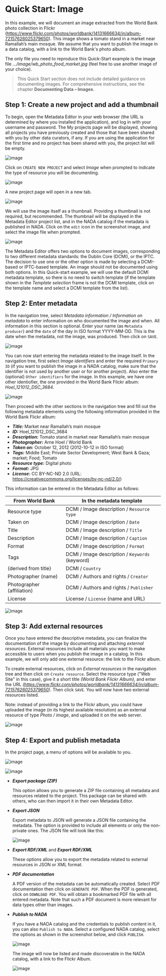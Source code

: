 # Quick Start: Image

In this example, we will document an image extracted from the World Bank photo collection in Flickr (https://www.flickr.com/photos/worldbank/14131666634/in/album-72157626025379650). This image shows a tomato stand in a market near Ramallah’s main mosque. We assume that you want to publish the image in a data catalog, with a link to the World Bank's photo album.

The only file you need to reproduce this Quick-Start example is the image file *.../image/wb_photo_food_market.jpg* (feel free to use another image of your choice).

> This Quick Start section does not include detailed guidance on documenting images. For comprehensive instructions, see the chapter **Documenting Data – Images**.


## Step 1: Create a new project and add a thumbnail

To begin, open the Metadata Editor in your web browser (the URL is determined by where you installed the application), and log in with your username and password. The My projects page will be displayed, showing all projects you have previously created and those that have been shared with you by other data curators, if any. If you are using the application for the first time and no project has been shared with you, the project list will be empty. 

![image](img/ME_UG_v1-0-0_quick_start_image_project_page.png)

Click on `CREATE NEW PROJECT` and select *Image* when prompted to indicate the type of resource you will be documenting.

![image](img/ME_UG_v1-0-0_quick_start_document_create_project_types.png)
  
A new project page will open in a new tab.

![image](img/ME_UG_v1-0-0_quick_start_image_new_project_home.png)

We will use the image itself as a thumbnail. Providing a thumbnail is not required, but recommended. The thumbnail will be displayed in the Metadata Editor project list, and in the NADA catalog if the metadata is published in NADA. Click on the `edit` icon in the screenshot image, and select the image file when prompted. 

![image](img/ME_UG_v1-0-0_quick_start_image_edit_thumbnail.png)

The Metadata Editor offers two options to document images, corresponding to two different metadata standards: the Dublin Core (DCMI), or the IPTC. The decision to use one or the other option is made by selecting a DCMI-based or IPTC-based template. An image should not be documented using both options. In this Quick-start example, we will use the default DCMI metadata template, so there is no need to switch template (if the template shown in the *Template selection* frame is not the DCMI template, click on the template name and select a DCMI template from the list). 


## Step 2: Enter metadata

In the navigation tree, select *Metadata information / Information on metadata* to enter information on who documented the image and when. All information in this section is optional. Enter your name (as `Metadata producer`) and the `date` of the day in ISO format YYYY-MM-DD. This is the date when the metadata, not the image, was produced. Then click on `SAVE`.

![image](img/ME_UG_v1-0-0_quick_start_image_metadata_information_save.png)

You can now start entering the metadata related to the image itself. In the navigation tree, first select *Image identifiers* and enter the required `Primary ID` (if you want to publish the image in a NADA catalog, make sure that the identifier is not used by another user or for another project). Also enter the (optional) `Other identifiers` for the image. In this example, we have one other identiofier, the one provided in the World Bank Flickr album: *Hoel_121012_DSC_3684*.  

![image](img/ME_UG_v1-0-0_quick_start_image_identifiers.png)

Then proceed with the other sections in the navigation tree and fill out the following metadata elements using the following information provided in the World Bank Flickr album:
- ***Title:*** Market near Ramallah’s main mosque
- ***ID:*** Hoel_121012_DSC_3684
- ***Description:*** Tomato stand in market near Ramallah’s main mosque
- ***Photographer:*** Arne Hoel / World Bank
- ***Taken on:*** October 12, 2012 (2012-10-12 in ISO format)
- ***Tags:*** Middle East; Private Sector Development; West Bank & Gaza; market; Food; Tomato
- ***Resource type:*** Digital photo
- ***Format:*** JPG
- ***License:*** CC BY-NC-ND 2.0 (URL: https://creativecommons.org/licenses/by-nc-nd/2.0/)

This information can be entered in the Metadata Editor as follows:

| From World Bank           | In the metadata template                               | 
| ------------------------- | -------------------------------------------------------| 
| Resource type             | DCMI / Image description / `Resource type `            |
| Taken on                  | DCMI / Image description / `Date`                      |
| Title                     | DCMI / Image description / `Title`                     | 
| Description               | DCMI / Image description / `Caption`                   |
| Format                    | DCMI / Image description / `Format`                    |
| Tags                      | DCMI / Image description / `Keywords` (keyword)        |
| (derived from title)      | DCMI / `Country`                                       |
| Photographer (name)       | DCMI / Authors and rights / `Creator`                  | 
| Photographer (affiliation)| DCMI / Authors and rights / `Publisher`                | 
| License                   | License / `License` (name and URL)                     | 

![image](img/ME_UG_v1-0-0_quick_start_image_metadata.png)


## Step 3: Add external resources

Once you have entered the descriptive metadata, you can finalize the documentation of the image by documenting and attaching *external resources*. External resources include all materials you want to make accessible to users when you publish the image in a catalog. In this example, we will only add one external resource: the link to the Flickr album. 

To create external resources, click on *External resources* in the navigation tree and then click on `Create resource`. Select the resource type ("Web Site" in this case), give it a short title *(World Bank Flickr Album)*, and enter the URL *(https://www.flickr.com/photos/worldbank/14131666634/in/album-72157626025379650)*. Then click `SAVE`. You will now have two external resources listed.

Note: instead of providing a link to the Flickr album, you could have uploaded the image (in its highest available resolution) as an external resource of type *Photo / image*, and uploaded it on the web server.

![image](img/ME_UG_v1-0-0_quick_start_image_external_resource_flickr.png)


## Step 4: Export and publish metadata

In the project page, a menu of options will be available to you.

![image](img/ME_UG_v1-0-0_quick_start_image_open_actions_menu.png)

![image](img/ME_UG_v1-0-0_quick_start_image_actions_menu.png)


- ***Export package (ZIP)***

  This option allows you to generate a ZIP file containing all metadata and resources related to the project. This package can be shared with others, who can then import it in their own Metadata Editor.


- ***Export JSON***

  Export metadata to JSON will generate a JSON file containing the metadata. The option is provided to include all elements or only the non-private ones. The JSON file will look like this: 

  ![image](img/ME_UG_v1-0-0_quick_start_image_json_metadata.png)


- ***Export RDF/XML*** and ***Export RDF/XML***

  These options allow you to export the metadata related to external resources in JSON or XML format.


- ***PDF documentation***

  A PDF version of the metadata can be automatically created. Select PDF documentation then click on `GENERATE PDF`. When the PDF is generated, click on `DOWNLOAD PDF`. You will obtain a bookmarked PDF file with all entered metadata. Note that such a PDF document is more relevant for data types other than images.


- ***Publish to NADA***

  If you have a NADA catalog and the credentials to publish content in it, you can also `Publish to NADA`. Select a configured NADA catalog, select the options as shown in the screenshot below, and click `PUBLISH`.

  ![image](img/ME_UG_v1-0-0_quick_start_image_publish_to_NADA.png)

  The image will now be listed and made discoverable in the NADA catalog, with a link to the Flickr Album. 

  ![image](img/ME_UG_v1-0-0_quick_start_image_in_NADA.png)

